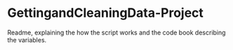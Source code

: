 # GettingandCleaningData-Project

Readme, explaining the how the script works and the code book describing the variables.
